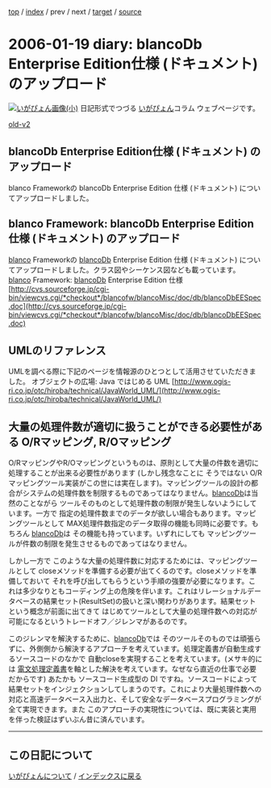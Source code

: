 [top](https://igapyon.github.io/diary/) 
 / [index](https://igapyon.github.io/diary/2006/index.html) 
 / prev 
 / next 
 / [target](https://igapyon.github.io/diary/2006/ig060119.html) 
 / [source](https://github.com/igapyon/diary/blob/gh-pages/2006/ig060119.html.src.md) 

2006-01-19 diary: blancoDb Enterprise Edition仕様 (ドキュメント) のアップロード
=====================================================================================================
[![いがぴょん画像(小)](https://igapyon.github.io/diary/images/iga200306s.jpg "いがぴょん")](https://igapyon.github.io/diary/memo/memoigapyon.html) 日記形式でつづる [いがぴょん](https://igapyon.github.io/diary/memo/memoigapyon.html)コラム ウェブページです。

[old-v2](ig060119-orig.html)

## blancoDb Enterprise Edition仕様 (ドキュメント) のアップロード

blanco Frameworkの blancoDb Enterprise Edition 仕様 (ドキュメント) についてアップロードしました。






## blanco Framework: blancoDb Enterprise Edition 仕様 (ドキュメント) のアップロード



[blanco](http://www.igapyon.jp/blanco/blanco.ja.html) Frameworkの [blancoDb](http://www.igapyon.jp/blanco/blancodb.html) Enterprise Edition
仕様 (ドキュメント) についてアップロードしました。クラス図やシーケンス図なども載っています。
[blanco](http://www.igapyon.jp/blanco/blanco.ja.html) Framework: [blancoDb](http://www.igapyon.jp/blanco/blancodb.html) Enterprise Edition 仕様
  [http://cvs.sourceforge.jp/cgi-bin/viewcvs.cgi/*checkout*/blancofw/blancoMisc/doc/db/blancoDbEESpec.doc](http://cvs.sourceforge.jp/cgi-bin/viewcvs.cgi/*checkout*/blancofw/blancoMisc/doc/db/blancoDbEESpec.doc)


## UMLのリファレンス


UMLを調べる際に下記のページを情報源のひとつとして活用させていただきました。
オブジェクトの広場: Java ではじめる UML
  [http://www.ogis-ri.co.jp/otc/hiroba/technical/JavaWorld_UML/](http://www.ogis-ri.co.jp/otc/hiroba/technical/JavaWorld_UML/)


## 大量の処理件数が適切に扱うことができる必要性がある O/Rマッピング, R/Oマッピング


O/RマッピングやR/Oマッピングというものは、原則として大量の件数を適切に処理することが出来る必要性があります (しかし残念なことに そうではない
O/Rマッピングツール実装がこの世には実在します)。マッピングツールの設計の都合がシステムの処理件数を制限するものであってはなりません。[blancoDb](http://www.igapyon.jp/blanco/blancodb.html)は当然のことながら
ツールそのものとして処理件数の制限が発生しないようにしています。一方で 指定の処理件数までのデータが欲しい場合もあります。マッピングツールとして
MAX処理件数指定のデータ取得の機能も同時に必要です。もちろん [blancoDb](http://www.igapyon.jp/blanco/blancodb.html)は その機能も持っています。いずれにしても
マッピングツールが件数の制限を発生させるものであってはなりません。

しかし一方で このような大量の処理件数に対応するためには、マッピングツールとして closeメソッドを準備する必要が出てくるのです。closeメソッドを準備しておいて
それを呼び出してもらうという手順の強要が必要になります。これは多少なりともコーディング上の危険を伴います。これはリレーショナルデータベースの結果セット(ResultSet)の扱いと深い関わりがあります。結果セットという概念が前面に出てきて はじめてツールとして大量の処理件数への対応が可能になるというトレードオフ／ジレンマがあるのです。

このジレンマを解決するために、[blancoDb](http://www.igapyon.jp/blanco/blancodb.html)では そのツールそのものでは頑張らずに、外側側から解決するアプローチを考えています。処理定義書が自動生成するソースコードのなかで 自動closeを実現することを考えています。(メサキ的には [電文処理定義書](http://cvs.sourceforge.jp/cgi-bin/viewcvs.cgi/*checkout*/blancofw/blancoSOAPPlugin/meta/soap/wsdl/template/blancoWsdlTemplate.xls)を軸とした解決を考えています。なぜなら直近の仕事で必要だからです) あたかも ソースコード生成型の DI ですね。ソースコードによって結果セットをインジェクションしてしまうのです。これにより大量処理件数への対応と高速データベース入出力と、そして安全なデータベースプログラミングが全て実現できます。また
このアプローチの実現性については、既に実装と実用を伴った検証はずいぶん昔に済んでいます。


----------------------------------------------------------------------------------------------------

## この日記について
[いがぴょんについて](https://igapyon.github.io/diary/memo/memoigapyon.html) / [インデックスに戻る](https://igapyon.github.io/diary/idxall.html)
